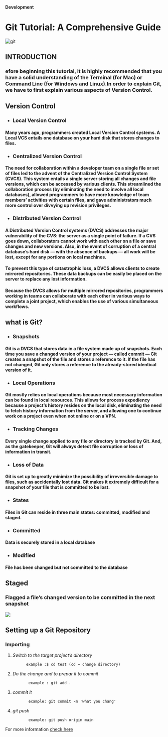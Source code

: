 #### **Development**
# Git Tutorial: A Comprehensive Guide
![git](https://www.javacodegeeks.com/wp-content/uploads/2016/08/Git-Tutorial_book.png)
## INTRODUCTION
### efore beginning this tutorial, it is highly recommended that you have a solid understanding of the Terminal (for Mac) or Command Line (for Windows and Linux).In order to explain Git, we have to first explain various aspects of Version Control.
## Version Control
- ### Local Version Control
#### Many years ago, programmers created Local Version Control systems. A Local VCS entails one database on your hard disk that stores changes to files.
- ### Centralized Version Control
#### The need for collaboration within a developer team on a single file or set of files led to the advent of the Centralized Version Control System (CVCS). This system entails a single server storing all changes and file versions, which can be accessed by various clients. This streamlined the collaboration process (by eliminating the need to involve all local databases), allowed programmers to have more knowledge of team members’ activities with certain files, and gave administrators much more control over divvying up revision privileges.
- ### Distributed Version Control
#### A Distributed Version Control systems (DVCS) addresses the major vulnerability of the CVS: the server as a single point of failure. If a CVS goes down, collaborators cannot work with each other on a file or save changes and new versions. Also, in the event of corruption of a central database’s hard disk — with the absence of backups — all work will be lost, except for any portions on local machines.

#### To prevent this type of catastrophic loss, a DVCS allows clients to create mirrored repositories. These data backups can be easily be placed on the server to replace any lost information.
#### Because the DVCS allows for multiple mirrored repositories, programmers working in teams can collaborate with each other in various ways to complete a joint project, which enables the use of various simultaneous workflows.

##  what is Git?
- ### Snapshots
#### Git is a DVCS that stores data in a file system made up of snapshots. Each time you save a changed version of your project — called commit — Git creates a snapshot of the file and stores a reference to it. If the file has not changed, Git only stores a reference to the already-stored identical version of it.
- ### Local Operations
#### Git mostly relies on local operations because most necessary information can be found in local resources. This allows for process expediency because a project’s history resides on the local disk, eliminating the need to fetch history information from the server, and allowing one to continue work on a project even when not online or on a VPN.
- ### Tracking Changes
#### Every single change applied to any file or directory is tracked by Git. And, as the gatekeeper, Git will always detect file corruption or loss of information in transit.
- ### Loss of Data
#### Git is set up to greatly minimize the possibility of irreversible damage to files, such as accidentally lost data. Git makes it extremely difficult for a snapshot of your file that is committed to be lost.
- ### States
#### Files in Git can reside in three main states: committed, modified and staged.
- ### Committed
#### Data is securely stored in a local database
- ### Modified
#### File has been changed but not committed to the database
## Staged
### Flagged a file’s changed version to be committed in the next snapshot
![](https://blog.udemy.com/wp-content/uploads/2015/08/image066.png)
## Setting up a Git Repository
### Importing


1. *Switch to the target project’s directory*

             example :$ cd test (cd = change directory)
2. *Do the change and to prepar it to commit* 

              example : git add .
3. *commit it* 
             
              example: git commit -m 'what you chang'
4. *git push*

              example: git push origin main
For more information [check here](https://blog.udemy.com/git-tutorial-a-comprehensive-guide/#1)

